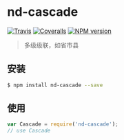 # nd-cascade

[![Travis](https://img.shields.io/travis/ndfront/nd-cascade.svg?style=flat-square)](https://github.com/ndfront/nd-cascade)
[![Coveralls](https://img.shields.io/coveralls/ndfront/nd-cascade.svg?style=flat-square)](https://github.com/ndfront/nd-cascade)
[![NPM version](https://img.shields.io/npm/v/nd-cascade.svg?style=flat-square)](https://npmjs.org/package/nd-cascade)

> 多级级联，如省市县

## 安装

```bash
$ npm install nd-cascade --save
```

## 使用

```js
var Cascade = require('nd-cascade');
// use Cascade
```
